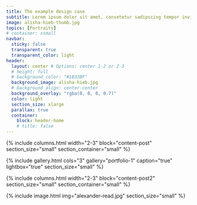 ```yaml
---
title: The example design case
subtitle: Lorem ipsum dolor sit amet, consetetur sadipscing tempor invidunt ut labore et dolore magna aliquyam erat, sed diam voluptua.
image: alisha-hieb-thumb.jpg
topics: [Portraits]
# container: xsmall
navbar:
  sticky: false
  transparent: true
  transparent_color: light
header:
  layout: center # Options: center 1-2 or 2-3
  # height: full
  # background_color: "#1B33BF"
  background_image: alisha-hieb.jpg
  # background_align: center-center
  background_overlay: "rgba(0, 0, 0, 0.7)"
  color: light
  section_size: xlarge
  parallax: true
  container:
    block: header-home
    # title: false
---
```


{% include columns.html 
	width="2-3"
  block="content-post"
  section_size="small"
  section_container="small"
%}

{% include gallery.html 
	cols="3"
	gallery="portfolio-1"
	caption="true"
	lightbox="true"
  section_size="small"
%}

{% include columns.html 
	width="2-3"
  block="content-post2"
  section_size="small"
  section_container="small"
%}

{% include image.html 
	img="alexander-read.jpg"
  section_size="small"
%}
